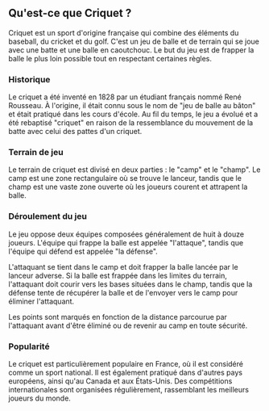## Qu'est-ce que Criquet ?

Criquet est un sport d'origine française qui combine des éléments du baseball, du cricket et du golf. C'est un jeu de balle et de terrain qui se joue avec une batte et une balle en caoutchouc. Le but du jeu est de frapper la balle le plus loin possible tout en respectant certaines règles.

### Historique

Le criquet a été inventé en 1828 par un étudiant français nommé René Rousseau. À l'origine, il était connu sous le nom de "jeu de balle au bâton" et était pratiqué dans les cours d'école. Au fil du temps, le jeu a évolué et a été rebaptisé "criquet" en raison de la ressemblance du mouvement de la batte avec celui des pattes d'un criquet.

### Terrain de jeu

Le terrain de criquet est divisé en deux parties : le "camp" et le "champ". Le camp est une zone rectangulaire où se trouve le lanceur, tandis que le champ est une vaste zone ouverte où les joueurs courent et attrapent la balle.

### Déroulement du jeu

Le jeu oppose deux équipes composées généralement de huit à douze joueurs. L'équipe qui frappe la balle est appelée "l'attaque", tandis que l'équipe qui défend est appelée "la défense".

L'attaquant se tient dans le camp et doit frapper la balle lancée par le lanceur adverse. Si la balle est frappée dans les limites du terrain, l'attaquant doit courir vers les bases situées dans le champ, tandis que la défense tente de récupérer la balle et de l'envoyer vers le camp pour éliminer l'attaquant.

Les points sont marqués en fonction de la distance parcourue par l'attaquant avant d'être éliminé ou de revenir au camp en toute sécurité.

### Popularité

Le criquet est particulièrement populaire en France, où il est considéré comme un sport national. Il est également pratiqué dans d'autres pays européens, ainsi qu'au Canada et aux États-Unis. Des compétitions internationales sont organisées régulièrement, rassemblant les meilleurs joueurs du monde.